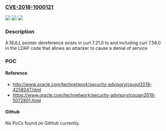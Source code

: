 ### [CVE-2018-1000121](https://cve.mitre.org/cgi-bin/cvename.cgi?name=CVE-2018-1000121)
![](https://img.shields.io/static/v1?label=Product&message=n%2Fa&color=blue)
![](https://img.shields.io/static/v1?label=Version&message=n%2Fa&color=blue)
![](https://img.shields.io/static/v1?label=Vulnerability&message=n%2Fa&color=brighgreen)

### Description

A NULL pointer dereference exists in curl 7.21.0 to and including curl 7.58.0 in the LDAP code that allows an attacker to cause a denial of service

### POC

#### Reference
- http://www.oracle.com/technetwork/security-advisory/cpujul2018-4258247.html
- https://www.oracle.com/technetwork/security-advisory/cpujan2019-5072801.html

#### Github
No PoCs found on GitHub currently.

